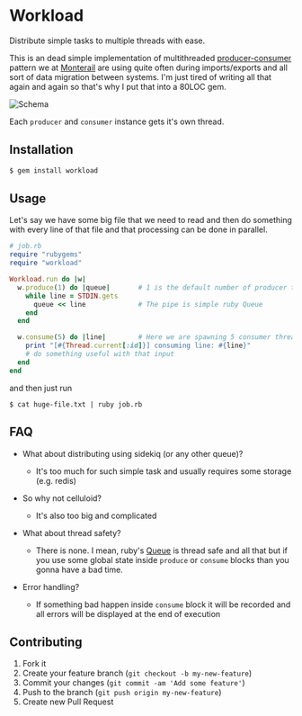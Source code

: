 # Workload

Distribute simple tasks to multiple threads with ease.

This is an dead simple implementation of multithreaded [producer-consumer](http://en.wikipedia.org/wiki/Producer%E2%80%93consumer_problem) pattern we at [Monterail](http://monterail.com/) are using quite often during imports/exports and all sort of data migration between systems. I'm just tired of writing all that again and again so that's why I put that into a 80LOC gem.


![Schema](https://dl.dropboxusercontent.com/s/8dfzs3k2qajcico/2013-10-25%20at%2012.12%20AM.png)

Each `producer` and `consumer` instance gets it's own thread.

## Installation

```bash
$ gem install workload
```

## Usage

Let's say we have some big file that we need to read and then do something
with every line of that file and that processing can be done in parallel.

```ruby
# job.rb
require "rubygems"
require "workload"

Workload.run do |w|
  w.produce(1) do |queue|       # 1 is the default number of producer threads
    while line = STDIN.gets
      queue << line             # The pipe is simple ruby Queue
    end
  end

  w.consume(5) do |line|        # Here we are spawning 5 consumer threads
    print "[#{Thread.current[:id]}] consuming line: #{line}"
    # do something useful with that input
  end
end
```

and then just run

```
$ cat huge-file.txt | ruby job.rb
```

## FAQ

- What about distributing using sidekiq (or any other queue)?
  - It's too much for such simple task and usually requires some storage (e.g. redis)

- So why not celluloid?
  - It's also too big and complicated

- What about thread safety?
  - There is none. I mean, ruby's [Queue](http://ruby-doc.org/stdlib-2.0.0/libdoc/thread/rdoc/Queue.html) is thread safe and all that but if you use some global state inside `produce` or `consume` blocks than you gonna have a bad time.

- Error handling?
  - If something bad happen inside `consume` block it will be recorded and all errors will be displayed at the end of execution


## Contributing

1. Fork it
2. Create your feature branch (`git checkout -b my-new-feature`)
3. Commit your changes (`git commit -am 'Add some feature'`)
4. Push to the branch (`git push origin my-new-feature`)
5. Create new Pull Request
